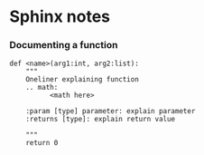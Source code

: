 # Sphinx notes
### Documenting a function
```
def <name>(arg1:int, arg2:list):
    """
    Oneliner explaining function
    .. math:
          <math here>
    
    :param [type] parameter: explain parameter
    :returns [type]: explain return value

    """
    return 0
```
